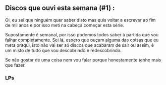 ## Discos que ouvi esta semana (#1) :

Oi, eu sei que ninguém quer saber disto mas quis voltar a escrever ao fim de mil anos e por isso meti na cabeça começar esta série. 

Supostamente é semanal, por isso podemos todos saber à partida que vou falhar completamente. Sei lá, espero que ouçam alguma das coisas que eu meta praqui, isto não vai ser só discos que acabaram de sair ou assim, é um misto de tudo que vou descobrindo e redescobrindo. 

Se não gostar de uma coisa nem vou falar porque honestamente tenho mais que fazer.


### LPs

